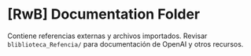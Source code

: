 # [RwB] Documentation Folder

Contiene referencias externas y archivos importados. Revisar `bliblioteca_Refencia/` para documentación de OpenAI y otros recursos.
